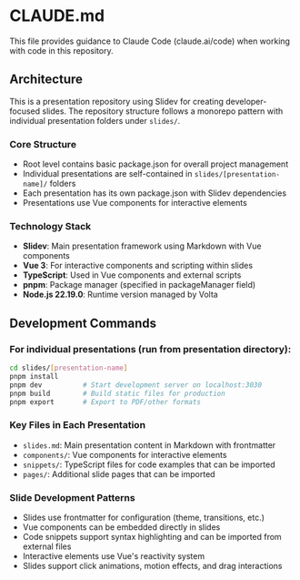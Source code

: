 # CLAUDE.md

This file provides guidance to Claude Code (claude.ai/code) when working with code in this repository.

## Architecture

This is a presentation repository using Slidev for creating developer-focused slides. The repository structure follows a monorepo pattern with individual presentation folders under `slides/`.

### Core Structure
- Root level contains basic package.json for overall project management
- Individual presentations are self-contained in `slides/[presentation-name]/` folders
- Each presentation has its own package.json with Slidev dependencies
- Presentations use Vue components for interactive elements

### Technology Stack
- **Slidev**: Main presentation framework using Markdown with Vue components
- **Vue 3**: For interactive components and scripting within slides
- **TypeScript**: Used in Vue components and external scripts
- **pnpm**: Package manager (specified in packageManager field)
- **Node.js 22.19.0**: Runtime version managed by Volta

## Development Commands

### For individual presentations (run from presentation directory):
```bash
cd slides/[presentation-name]
pnpm install
pnpm dev          # Start development server on localhost:3030
pnpm build        # Build static files for production
pnpm export       # Export to PDF/other formats
```

### Key Files in Each Presentation
- `slides.md`: Main presentation content in Markdown with frontmatter
- `components/`: Vue components for interactive elements
- `snippets/`: TypeScript files for code examples that can be imported
- `pages/`: Additional slide pages that can be imported

### Slide Development Patterns
- Slides use frontmatter for configuration (theme, transitions, etc.)
- Vue components can be embedded directly in slides
- Code snippets support syntax highlighting and can be imported from external files
- Interactive elements use Vue's reactivity system
- Slides support click animations, motion effects, and drag interactions